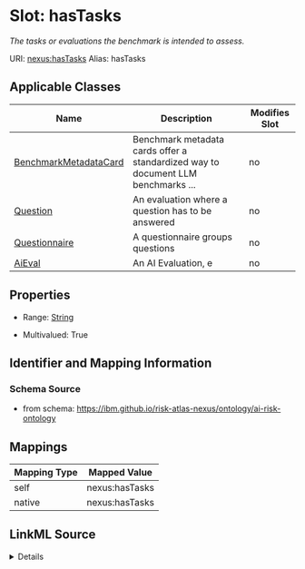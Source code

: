 

# Slot: hasTasks


_The tasks or evaluations the benchmark is intended to assess._





URI: [nexus:hasTasks](https://ibm.github.io/risk-atlas-nexus/ontology/hasTasks)
Alias: hasTasks

<!-- no inheritance hierarchy -->





## Applicable Classes

| Name | Description | Modifies Slot |
| --- | --- | --- |
| [BenchmarkMetadataCard](BenchmarkMetadataCard.md) | Benchmark metadata cards offer a standardized way to document LLM benchmarks ... |  no  |
| [Question](Question.md) | An evaluation where a question has to be answered |  no  |
| [Questionnaire](Questionnaire.md) | A questionnaire groups questions |  no  |
| [AiEval](AiEval.md) | An AI Evaluation, e |  no  |







## Properties

* Range: [String](String.md)

* Multivalued: True





## Identifier and Mapping Information







### Schema Source


* from schema: https://ibm.github.io/risk-atlas-nexus/ontology/ai-risk-ontology




## Mappings

| Mapping Type | Mapped Value |
| ---  | ---  |
| self | nexus:hasTasks |
| native | nexus:hasTasks |




## LinkML Source

<details>
```yaml
name: hasTasks
description: The tasks or evaluations the benchmark is intended to assess.
from_schema: https://ibm.github.io/risk-atlas-nexus/ontology/ai-risk-ontology
rank: 1000
alias: hasTasks
domain_of:
- AiEval
- BenchmarkMetadataCard
range: string
multivalued: true
inlined: false

```
</details>
